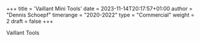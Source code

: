 +++
title = 'Vaillant Mini Tools'
date = 2023-11-14T20:17:57+01:00
author = "Dennis Schoepf"
timerange = "2020-2022"
type = "Commercial"
weight = 2
draft = false
+++

Vaillant Tools
